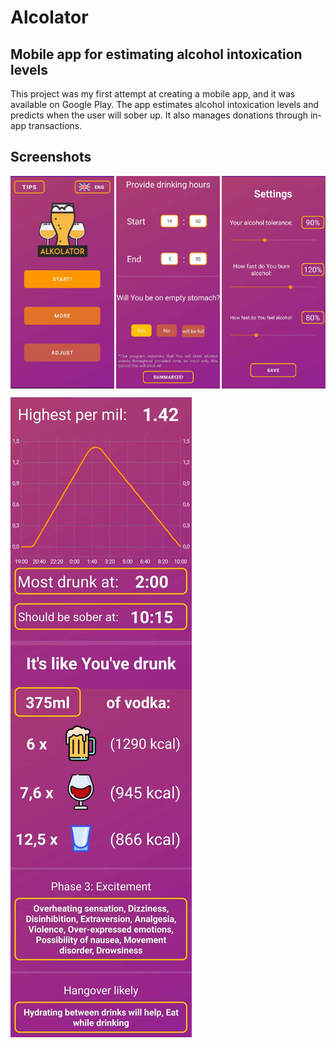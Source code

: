 # Alcolator
## Mobile app for estimating alcohol intoxication levels
This project was my first attempt at creating a mobile app, and it was available on Google Play. The app estimates alcohol intoxication levels and predicts when the user will sober up. It also manages donations through in-app transactions.
## Screenshots
<div style="display: flex; justify-content: space-between;">
  <img src="screens/screen4.png" alt="Screenshot 2" style="width: 33%;"/>
  <img src="screens/screen3.png" alt="Screenshot 4" style="width: 33%;"/>
  <img src="screens/screen1.png" alt="Screenshot 1" style="width: 33%;"/>
</div>

![screenshot](screens/screen2.png)
